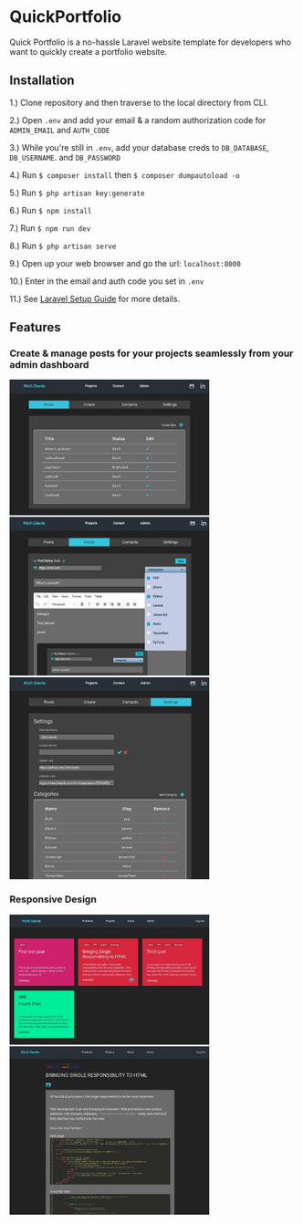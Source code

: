 # QuickPortfolio
Quick Portfolio is a no-hassle Laravel website template for developers who want to quickly create a portfolio website.

## Installation

1.) Clone repository and then traverse to the local directory from CLI.

2.) Open ```.env``` and add your email & a random authorization code for ```ADMIN_EMAIL``` and ```AUTH_CODE```

3.) While you're still in ```.env```, add your database creds to ```DB_DATABASE```, ```DB_USERNAME```. and ```DB_PASSWORD```

4.) Run ```$ composer install``` then ```$ composer dumpautoload -o```

5.) Run ```$ php artisan key:generate```

6.) Run ```$ npm install```

7.) Run ```$ npm run dev```

8.) Run ```$ php artisan serve```

9.) Open up your web browser and go the url: ```localhost:8000```

10.) Enter in the email and auth code you set in ```.env```

11.) See [Laravel Setup Guide](https://laravel.com/docs/7.x/installation) for more details.



## Features

### Create & manage posts for your projects seamlessly from your admin dashboard
<img src="https://github.com/RichDavis1/QuickPortfolio/blob/master/public/images/admin-posts.jpg" width="350px"/>
<img src="https://github.com/RichDavis1/QuickPortfolio/blob/master/public/images/admin-create.jpg" width="350px"/>
<img src="https://github.com/RichDavis1/QuickPortfolio/blob/master/public/images/admin-categories.jpg" width="350px" />

### Responsive Design
<img src="https://github.com/RichDavis1/QuickPortfolio/blob/master/public/images/responsive-design1.jpg" width="350px" />
<img src="https://github.com/RichDavis1/QuickPortfolio/blob/master/public/images/responsive-design2.jpg" width="350px" />
